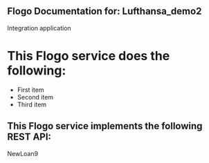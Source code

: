 ## Flogo Documentation for: Lufthansa_demo2

Integration application

# This Flogo service does the following:

- First item
- Second item
- Third item

## This Flogo service implements the following REST API:

NewLoan9

[//]: # (### Note: To test the service run the following:)

[//]: # ()
[//]: # (curl -X 'GET' 'http://localhost:9999/getData')

